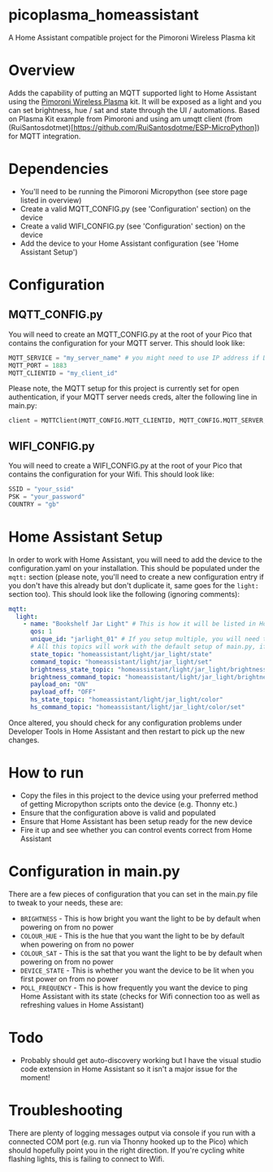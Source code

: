 # picoplasma_homeassistant
A Home Assistant compatible project for the Pimoroni Wireless Plasma kit

# Overview

Adds the capability of putting an MQTT supported light to Home Assistant using the [Pimoroni Wireless Plasma](https://shop.pimoroni.com/products/wireless-plasma-kit) kit. It will be exposed as a light and you can set brightness, hue / sat and state through the UI / automations. Based on Plasma Kit example from Pimoroni and using am umqtt client (from (RuiSantosdotmet)[https://github.com/RuiSantosdotme/ESP-MicroPython]) for MQTT integration.

# Dependencies

- You'll need to be running the Pimoroni Micropython (see store page listed in overview)
- Create a valid MQTT_CONFIG.py (see 'Configuration' section) on the device
- Create a valid WIFI_CONFIG.py (see 'Configuration' section) on the device
- Add the device to your Home Assistant configuration (see 'Home Assistant Setup')

# Configuration

## MQTT_CONFIG.py

You will need to create an MQTT_CONFIG.py at the root of your Pico that contains the configuration for your MQTT server. This should look like:

```python
MQTT_SERVICE = "my_server_name" # you might need to use IP address if DNS resolution is patchy
MQTT_PORT = 1883
MQTT_CLIENTID = "my_client_id"
```

Please note, the MQTT setup for this project is currently set for open authentication, if your MQTT server needs creds, alter the following line in main.py:

```python
client = MQTTClient(MQTT_CONFIG.MQTT_CLIENTID, MQTT_CONFIG.MQTT_SERVER, MQTT_CONFIG.MQTT_PORT, "username", "password", keepalive=3600)
```

## WIFI_CONFIG.py

You will need to create a WIFI_CONFIG.py at the root of your Pico that contains the configuration for your Wifi. This should look like:

```python
SSID = "your_ssid"
PSK = "your_password"
COUNTRY = "gb"
```

# Home Assistant Setup

In order to work with Home Assistant, you will need to add the device to the configuration.yaml on your installation. This should be populated under the ```mqtt:``` section (please note, you'll need to create a new configuration entry if you don't have this already but don't duplicate it, same goes for the ```light:``` section too). This should look like the following (ignoring comments):

```yaml
mqtt:
  light:
    - name: "Bookshelf Jar Light" # This is how it will be listed in Home Assistant
      qos: 1
      unique_id: "jarlight_01" # If you setup multiple, you will need to setup a unique id for each entry as well as altering topic names
      # All this topics will work with the default setup of main.py, if you want to run multiple, you will need to alter in both script and configuration in home assistant
      state_topic: "homeassistant/light/jar_light/state"
      command_topic: "homeassistant/light/jar_light/set"
      brightness_state_topic: "homeassistant/light/jar_light/brightness"
      brightness_command_topic: "homeassistant/light/jar_light/brightness/set"
      payload_on: "ON"
      payload_off: "OFF"
      hs_state_topic: "homeassistant/light/jar_light/color"
      hs_command_topic: "homeassistant/light/jar_light/color/set"
```

Once altered, you should check for any configuration problems under Developer Tools in Home Assistant and then restart to pick up the new changes.

# How to run

- Copy the files in this project to the device using your preferred method of getting Micropython scripts onto the device (e.g. Thonny etc.)
- Ensure that the configuration above is valid and populated
- Ensure that Home Assistant has been setup ready for the new device
- Fire it up and see whether you can control events correct from Home Assistant

# Configuration in main.py

There are a few pieces of configuration that you can set in the main.py file to tweak to your needs, these are:

- ```BRIGHTNESS``` - This is how bright you want the light to be by default when powering on from no power
- ```COLOUR_HUE``` - This is the hue that you want the light to be by default when powering on from no power
- ```COLOUR_SAT``` - This is the sat that you want the light to be by default when powering on from no power
- ```DEVICE_STATE``` - This is whether you want the device to be lit when you first power on from no power
- ```POLL_FREQUENCY``` - This is how frequently you want the device to ping Home Assistant with its state (checks for Wifi connection too as well as refreshing values in Home Assistant)

# Todo

- Probably should get auto-discovery working but I have the visual studio code extension in Home Assistant so it isn't a major issue for the moment!

# Troubleshooting

There are plenty of logging messages output via console if you run with a connected COM port (e.g. run via Thonny hooked up to the Pico) which should hopefully point you in the right direction. If you're cycling white flashing lights, this is failing to connect to Wifi.
